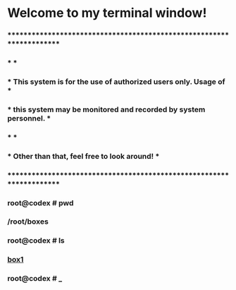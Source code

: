 # Welcome to my terminal window!
### ********************************************************************
### *                                                                  *
### * This system is for the use of authorized users only.  Usage of   *
### * this system may be monitored and recorded by system personnel.   *
### *                                                                  *
### *          Other than that, feel free to look around!              *
### ********************************************************************
### root@codex # pwd
### /root/boxes
### root@codex # ls
### [box1](./box1.md)
### root@codex # _
